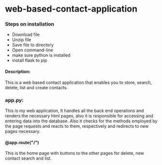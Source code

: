 # web-based-contact-application

### Steps on installation
* Download file
* Unzip file
* Save file to directory
* Open command-line
* make sure python is installed
* install flask to pip

#### Description:
This is a web based contact application that enables you to store, search, delete, list and create contacts.

### app.py:

This is my web application, It handles all the back end operations and renders the necessary html pages, also it is responsible for accessing and
entering data into the database. Also it checks for the methods employed by the page requests and reacts to them, respectively and redirects to new pages
necessary.

#### @app.route("/")

This is the home page with buttons to the other pages for delete, new contact search and list.
